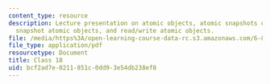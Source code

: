 ```yaml
---
content_type: resource
description: Lecture presentation on atomic objects, atomic snapshots of shared memory,
  snapshot atomic objects, and read/write atomic objects.
file: /media/https%3A/open-learning-course-data-rc.s3.amazonaws.com/6-852j-distributed-algorithms-fall-2009/bcf2ad7e0211851c0dd93e54db238ef8_MIT6_852JF09_lec18.pdf
file_type: application/pdf
resourcetype: Document
title: Class 18
uid: bcf2ad7e-0211-851c-0dd9-3e54db238ef8
---
```

